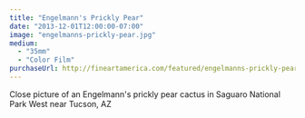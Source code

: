 ```yaml
---
title: "Engelmann's Prickly Pear"
date: "2013-12-01T12:00:00-07:00"
image: "engelmanns-prickly-pear.jpg"
medium:
  - "35mm"
  - "Color Film"
purchaseUrl: http://fineartamerica.com/featured/engelmanns-prickly-pear-jesse-allen.html
---
```


Close picture of an Engelmann's prickly pear cactus in Saguaro National Park West near Tucson, AZ
